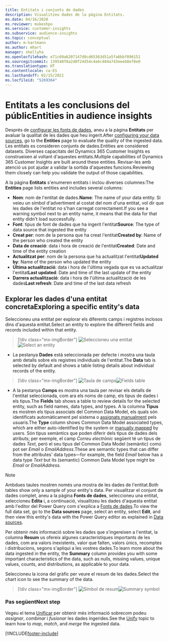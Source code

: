 ```yaml
---
title: Entitats i conjunts de dades
description: Visualitzeu dades de la pàgina Entitats.
ms.date: 04/16/2020
ms.reviewer: mukeshpo
ms.service: customer-insights
ms.subservice: audience-insights
ms.topic: conceptual
author: m-hartmann
ms.author: mhart
manager: shellyha
ms.openlocfilehash: e71c69a6207147d8cd65363d51a5fa6bbf896151
ms.sourcegitcommit: 139548f8a2d0f24d54c4a6c404a743eeeb8ef8e0
ms.translationtype: HT
ms.contentlocale: ca-ES
ms.lasthandoff: 02/15/2021
ms.locfileid: "5269364"
---
```

# <a name="entities-in-audience-insights"></a><span data-ttu-id="28f2e-103">Entitats a les conclusions del públic</span><span class="sxs-lookup"><span data-stu-id="28f2e-103">Entities in audience insights</span></span>

<span data-ttu-id="28f2e-104">Després de [configurar les fonts de dades](data-sources.md), aneu a la pàgina **Entitats** per avaluar la qualitat de les dades que heu ingerit.</span><span class="sxs-lookup"><span data-stu-id="28f2e-104">After [configuring your data sources](data-sources.md), go to the **Entities** page to evaluate the quality of the ingested data.</span></span> <span data-ttu-id="28f2e-105">Les entitats es consideren conjunts de dades.</span><span class="sxs-lookup"><span data-stu-id="28f2e-105">Entities are considered datasets.</span></span> <span data-ttu-id="28f2e-106">Diverses capacitats del Dynamics 365 Customer Insights es construeixen al voltant d'aquestes entitats.</span><span class="sxs-lookup"><span data-stu-id="28f2e-106">Multiple capabilities of Dynamics 365 Customer Insights are built around these entities.</span></span> <span data-ttu-id="28f2e-107">Revisar-les amb atenció us pot ajudar a validar la sortida d'aquestes funcions.</span><span class="sxs-lookup"><span data-stu-id="28f2e-107">Reviewing them closely can help you validate the output of those capabilities.</span></span>

<span data-ttu-id="28f2e-108">A la pàgina **Entitats** s'enumeren entitats i inclou diverses columnes:</span><span class="sxs-lookup"><span data-stu-id="28f2e-108">The **Entities** page lists entities and includes several columns:</span></span>

- <span data-ttu-id="28f2e-109">**Nom**: nom de l'entitat de dades.</span><span class="sxs-lookup"><span data-stu-id="28f2e-109">**Name**: The name of your data entity.</span></span> <span data-ttu-id="28f2e-110">Si veieu un símbol d'advertiment al costat del nom d'una entitat, vol dir que les dades de l'entitat no s'han carregat correctament.</span><span class="sxs-lookup"><span data-stu-id="28f2e-110">If you see a warning symbol next to an entity name, it means that the data for that entity didn't load successfully.</span></span>
- <span data-ttu-id="28f2e-111">**Font**: tipus de font de dades que ha ingerit l'entitat</span><span class="sxs-lookup"><span data-stu-id="28f2e-111">**Source**: The type of data source that ingested the entity</span></span>
- <span data-ttu-id="28f2e-112">**Creat per**: nom de la persona que ha creat l'entitat</span><span class="sxs-lookup"><span data-stu-id="28f2e-112">**Created by**: Name of the person who created the entity</span></span>
- <span data-ttu-id="28f2e-113">**Data de creació**: data i hora de creació de l'entitat</span><span class="sxs-lookup"><span data-stu-id="28f2e-113">**Created**: Date and time of the entity creation</span></span>
- <span data-ttu-id="28f2e-114">**Actualitzat per**: nom de la persona que ha actualitzat l'entitat</span><span class="sxs-lookup"><span data-stu-id="28f2e-114">**Updated by**: Name of the person who updated the entity</span></span>
- <span data-ttu-id="28f2e-115">**Última actualització**: data i hora de l'última vegada que es va actualitzar l'entitat</span><span class="sxs-lookup"><span data-stu-id="28f2e-115">**Last updated**: Date and time of the last update of the entity</span></span>
- <span data-ttu-id="28f2e-116">**Darrera actualització**: data i hora de l'última actualització de les dades</span><span class="sxs-lookup"><span data-stu-id="28f2e-116">**Last refresh**: Date and time of the last data refresh</span></span>

## <a name="exploring-a-specific-entitys-data"></a><span data-ttu-id="28f2e-117">Explorar les dades d'una entitat concreta</span><span class="sxs-lookup"><span data-stu-id="28f2e-117">Exploring a specific entity's data</span></span>

<span data-ttu-id="28f2e-118">Seleccioneu una entitat per explorar els diferents camps i registres inclosos dins d'aquesta entitat.</span><span class="sxs-lookup"><span data-stu-id="28f2e-118">Select an entity to explore the different fields and records included within that entity.</span></span>

> [!div class="mx-imgBorder"]
> <span data-ttu-id="28f2e-119">![Seleccioneu una entitat](media/data-manager-entities-data.png "Seleccioneu una entitat")</span><span class="sxs-lookup"><span data-stu-id="28f2e-119">![Select an entity](media/data-manager-entities-data.png "Select an entity")</span></span>

- <span data-ttu-id="28f2e-120">La pestanya **Dades** està seleccionada per defecte i mostra una taula amb detalls sobre els registres individuals de l'entitat.</span><span class="sxs-lookup"><span data-stu-id="28f2e-120">The **Data** tab is selected by default and shows a table listing details about individual records of the entity.</span></span>

> [!div class="mx-imgBorder"]
> <span data-ttu-id="28f2e-121">![Taula de camps](media/data-manager-entities-fields.PNG "Taula de camps")</span><span class="sxs-lookup"><span data-stu-id="28f2e-121">![Fields table](media/data-manager-entities-fields.PNG "Fields table")</span></span>

- <span data-ttu-id="28f2e-122">A la pestanya **Camps** es mostra una taula per revisar els detalls de l'entitat seleccionada, com ara els noms de camp, els tipus de dades i els tipus.</span><span class="sxs-lookup"><span data-stu-id="28f2e-122">The **Fields** tab shows a table to review details for the selected entity, such as field names, data types, and types.</span></span> <span data-ttu-id="28f2e-123">A la columna **Tipus** es mostren els tipus associats del Common Data Model, els quals són identificats automàticament pel sistema o [assignats manualment](map-entities.md) pels usuaris.</span><span class="sxs-lookup"><span data-stu-id="28f2e-123">The **Type** column shows Common Data Model associated types, which are either auto-identified by the system or [manually mapped](map-entities.md) by users.</span></span> <span data-ttu-id="28f2e-124">Són tipus semàntics que poden diferir dels tipus de dades dels atributs; per exemple, el camp *Correu electrònic* següent té un tipus de dades *Text*, però el seu tipus del Common Data Model (semàntic) comú pot ser *Email* o *EmailAddress*.</span><span class="sxs-lookup"><span data-stu-id="28f2e-124">These are semantic types that can differ from the attributes' data types—for example, the field *Email* below has a data type *Text* but its (semantic) Common Data Model type might be *Email* or *EmailAddress*.</span></span>

> [!NOTE]
> <span data-ttu-id="28f2e-125">Ambdues taules mostren només una mostra de les dades de l'entitat.</span><span class="sxs-lookup"><span data-stu-id="28f2e-125">Both tables show only a sample of your entity's data.</span></span> <span data-ttu-id="28f2e-126">Per visualitzar el conjunt de dades complet, aneu a la pàgina **Fonts de dades**, seleccioneu una entitat, seleccioneu **Edita** i, a continuació, visualitzeu les dades d'aquesta entitat amb l'editor del Power Query com s'explica a [Fonts de dades](data-sources.md).</span><span class="sxs-lookup"><span data-stu-id="28f2e-126">To view the full data set, go to the **Data sources** page, select an entity, select **Edit**, and then view this entity's data with the Power Query editor as explained in [Data sources](data-sources.md).</span></span>

<span data-ttu-id="28f2e-127">Per obtenir més informació sobre les dades que s'ingereixen a l'entitat, la columna **Resum** us ofereix algunes característiques importants de les dades, com ara valors inexistents, valor que falten, valors únics, recomptes i distribucions, segons s'apliqui a les vostres dades.</span><span class="sxs-lookup"><span data-stu-id="28f2e-127">To learn more about the data ingested in the entity, the **Summary** column provides you with some important characteristics of the data, such as nulls, missing values, unique values, counts, and distributions, as applicable to your data.</span></span>

<span data-ttu-id="28f2e-128">Seleccioneu la icona del gràfic per veure el resum de les dades.</span><span class="sxs-lookup"><span data-stu-id="28f2e-128">Select the chart icon to see the summary of the data.</span></span>

> [!div class="mx-imgBorder"]
> <span data-ttu-id="28f2e-129">![Símbol de resum](media/data-manager-entities-summary.png "Taula de resum de dades")</span><span class="sxs-lookup"><span data-stu-id="28f2e-129">![Summary symbol](media/data-manager-entities-summary.png "Data summary table")</span></span>

### <a name="next-step"></a><span data-ttu-id="28f2e-130">Pas següent</span><span class="sxs-lookup"><span data-stu-id="28f2e-130">Next step</span></span>

<span data-ttu-id="28f2e-131">Vegeu el tema [Unificar](data-unification.md) per obtenir més informació sobrecom podeu *assignar*, *combinar* i *fusionar* les dades ingerides.</span><span class="sxs-lookup"><span data-stu-id="28f2e-131">See the [Unify](data-unification.md) topic to learn how to *map*, *match*, and *merge* the ingested data.</span></span>


[!INCLUDE[footer-include](../includes/footer-banner.md)]